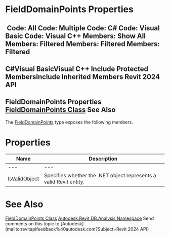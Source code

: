 # FieldDomainPoints Properties

﻿
 Code: All Code: Multiple Code: C# Code: Visual Basic Code: Visual C++  Members: Show All Members: Filtered Members: Filtered Members: Filtered   
---  
C#Visual BasicVisual C++
Include Protected MembersInclude Inherited Members
Revit 2024 API  
---  
FieldDomainPoints Properties  
[FieldDomainPoints Class](5b145517-1904-4b5f-2f66-0d84b259335b.md "FieldDomainPoints Class") See Also  
---  
The [FieldDomainPoints](5b145517-1904-4b5f-2f66-0d84b259335b.md "FieldDomainPoints Class") type exposes the following members.
# Properties
| Name | Description |
| --- | --- |
| --- | --- | --- |
| [IsValidObject](dbf01271-23b4-f86b-9054-298c579e08e0.md "IsValidObject Property") | Specifies whether the .NET object represents a valid Revit entity. |

# See Also
[FieldDomainPoints Class](5b145517-1904-4b5f-2f66-0d84b259335b.md "FieldDomainPoints Class")
[Autodesk.Revit.DB.Analysis Namespace](958e2e12-587d-f188-5d7b-f13d7dbfdf48.md "Autodesk.Revit.DB.Analysis Namespace")
Send comments on this topic to [Autodesk](mailto:revitapifeedback%40autodesk.com?Subject=Revit 2024 API)